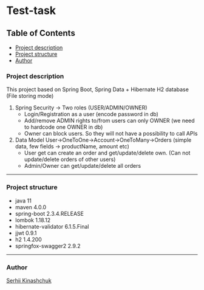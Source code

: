 # Test-task

## Table of Contents
* [Project description](#description)
* [Project structure](#structure)
* [Author](#author)

### <a name="description"></a>Project description

This project based on Spring Boot, Spring Data + Hibernate H2 database (File storing mode)<br>
  1. Spring Security -> Two roles (USER/ADMIN/OWNER)
     - Login/Registration as a user (encode password in db)
     - Add/remove ADMIN rights to/from users can only OWNER (we need to hardcode one OWNER in db) 
     - Owner can block users. So they will not have a possibility to call APIs
  2. Data Model User->OneToOne->Account->OneToMany->Orders (simple data, few fields -> productName, amount etc)
     - User get can create an order and get/update/delete own. (Can not update/delete orders of other users)
     - Admin/Owner can get/update/delete all orders
<hr>

### <a name="structure"></a>Project structure

- java 11
- maven 4.0.0
- spring-boot 2.3.4.RELEASE
- lombok 1.18.12
- hibernate-validator 6.1.5.Final
- jjwt 0.9.1
- h2 1.4.200
- springfox-swagger2 2.9.2

<hr>

### <a name='author'></a>Author
[Serhii Kinashchuk](https://github.com/serg-ksv)
